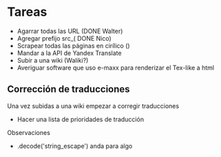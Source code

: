 Tareas
===

- Agarrar todas las URL (DONE Walter)
- Agregar prefijo src_( DONE Nico)
- Scrapear todas las páginas en cirílico ()
- Mandar a la API de Yandex Translate
- Subir a una wiki (Waliki?)
- Averiguar software que uso e-maxx para renderizar el Tex-like a html

Corrección de traducciones
---
Una vez subidas a una wiki empezar a corregir traducciones

- Hacer una lista de prioridades de traducción


Observaciones

- .decode('string_escape') anda para algo
